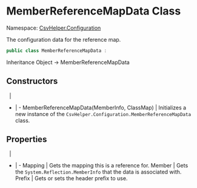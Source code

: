 # MemberReferenceMapData Class

Namespace: [CsvHelper.Configuration](/api/CsvHelper.Configuration)

The configuration data for the reference map.

```cs
public class MemberReferenceMapData : 
```

Inheritance Object -> MemberReferenceMapData

## Constructors
&nbsp; | &nbsp;
- | -
MemberReferenceMapData(MemberInfo, ClassMap) | Initializes a new instance of the ``CsvHelper.Configuration.MemberReferenceMapData`` class.

## Properties
&nbsp; | &nbsp;
- | -
Mapping | Gets the mapping this is a reference for.
Member | Gets the ``System.Reflection.MemberInfo`` that the data is associated with.
Prefix | Gets or sets the header prefix to use.
